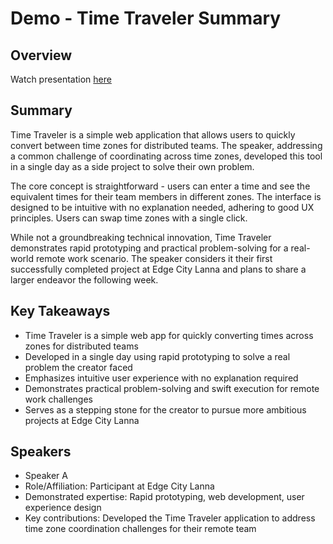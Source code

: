 # Demo - Time Traveler  Summary

## Overview
Watch presentation [here](https://streameth.org/edge_city/watch?session=670c9b6a2f3849fecfb9f54a)

## Summary
Time Traveler is a simple web application that allows users to quickly convert between time zones for distributed teams. The speaker, addressing a common challenge of coordinating across time zones, developed this tool in a single day as a side project to solve their own problem.

The core concept is straightforward - users can enter a time and see the equivalent times for their team members in different zones. The interface is designed to be intuitive with no explanation needed, adhering to good UX principles. Users can swap time zones with a single click.

While not a groundbreaking technical innovation, Time Traveler demonstrates rapid prototyping and practical problem-solving for a real-world remote work scenario. The speaker considers it their first successfully completed project at Edge City Lanna and plans to share a larger endeavor the following week.

## Key Takeaways
- Time Traveler is a simple web app for quickly converting times across zones for distributed teams
- Developed in a single day using rapid prototyping to solve a real problem the creator faced
- Emphasizes intuitive user experience with no explanation required
- Demonstrates practical problem-solving and swift execution for remote work challenges
- Serves as a stepping stone for the creator to pursue more ambitious projects at Edge City Lanna

## Speakers
- Speaker A
- Role/Affiliation: Participant at Edge City Lanna
- Demonstrated expertise: Rapid prototyping, web development, user experience design
- Key contributions: Developed the Time Traveler application to address time zone coordination challenges for their remote team

